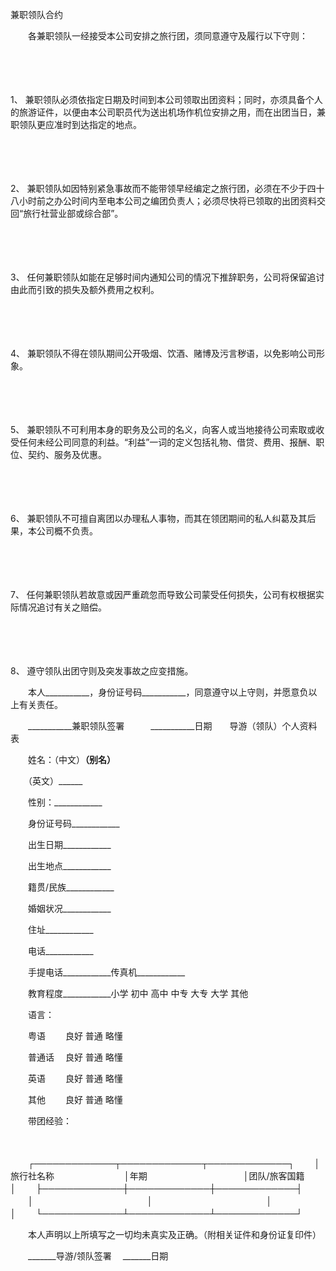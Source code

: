 



兼职领队合约



 

　　各兼职领队一经接受本公司安排之旅行团，须同意遵守及履行以下守则：

　　

　　

1、
 兼职领队必须依指定日期及时间到本公司领取出团资料；同时，亦须具备个人的旅游证件，以便由本公司职员代为送出机场作机位安排之用，而在出团当日，兼职领队更应准时到达指定的地点。

　　

　　

2、
 兼职领队如因特别紧急事故而不能带领早经编定之旅行团，必须在不少于四十八小时前之办公时间内至电本公司之编团负责人；必须尽快将已领取的出团资料交回“旅行社营业部或综合部”。

　　

　　

3、
 任何兼职领队如能在足够时间内通知公司的情况下推辞职务，公司将保留追讨由此而引致的损失及额外费用之权利。

　　

　　

4、
 兼职领队不得在领队期间公开吸烟、饮酒、赌博及污言秽语，以免影响公司形象。

　　

　　

5、
 兼职领队不可利用本身的职务及公司的名义，向客人或当地接待公司索取或收受任何未经公司同意的利益。“利益”一词的定义包括礼物、借贷、费用、报酬、职位、契约、服务及优惠。

　　

　　

6、
 兼职领队不可擅自离团以办理私人事物，而其在领团期间的私人纠葛及其后果，本公司概不负责。

　　

　　

7、
 任何兼职领队若故意或因严重疏忽而导致公司蒙受任何损失，公司有权根据实际情况追讨有关之赔偿。

　　

　　

8、
 遵守领队出团守则及突发事故之应变措施。

　　本人___________，身份证号码___________，同意遵守以上守则，并愿意负以上有关责任。

　　___________兼职领队签署　　　___________日期　　导游（领队）个人资料表

　　姓名：（中文）______（别名）______

　　（英文）______

　　性别：____________

　　身份证号码____________

　　出生日期____________

　　出生地点____________

　　籍贯/民族____________

　　婚姻状况____________

　　住址____________

　　电话____________

　　手提电话____________传真机____________

　　教育程度____________小学 初中 高中 中专 大专 大学 其他

　　语言：

　　粤语　　 良好 普通 略懂

　　普通话　 良好 普通 略懂

　　英语　　 良好 普通 略懂

　　其他　　 良好 普通 略懂

　　带团经验：

　　


　　┌─────────────┬─────────────┬─────────────┐
　　│旅行社名称　　　　　　　　│年期　　　　　　　　　　　│团队/旅客国籍　　　　　　 │
　　├─────────────┼─────────────┼─────────────┤
　　│　　　　　　　　　　　　　│　　　　　　　　　　　　　│　　　　　　　　　　　　　│
　　└─────────────┴─────────────┴─────────────┘
　　


　　本人声明以上所填写之一切均未真实及正确。（附相关证件和身份证复印件）

　　_______导游/领队签署　 _______日期